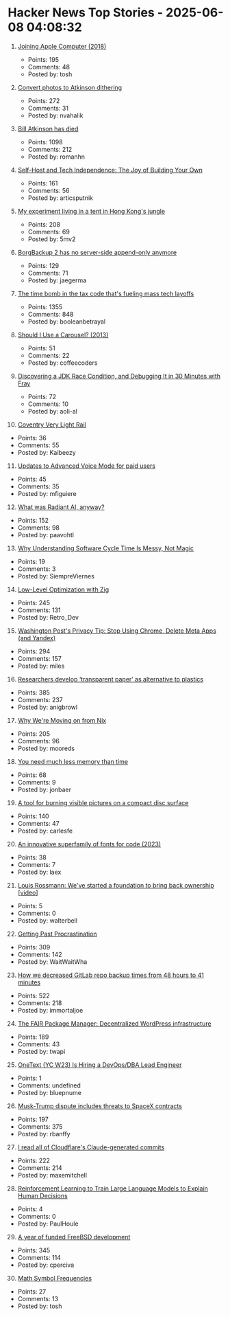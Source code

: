 # Hacker News Top Stories - 2025-06-08 04:08:32

1. [Joining Apple Computer (2018)](https://www.folklore.org/Joining_Apple_Computer.html)
   - Points: 195
   - Comments: 48
   - Posted by: tosh

2. [Convert photos to Atkinson dithering](https://gazs.github.io/canvas-atkinson-dither/)
   - Points: 272
   - Comments: 31
   - Posted by: nvahalik

3. [Bill Atkinson has died](https://daringfireball.net/linked/2025/06/07/bill-atkinson-rip)
   - Points: 1098
   - Comments: 212
   - Posted by: romanhn

4. [Self-Host and Tech Independence: The Joy of Building Your Own](https://www.ssp.sh/blog/self-host-self-independence/)
   - Points: 161
   - Comments: 56
   - Posted by: articsputnik

5. [My experiment living in a tent in Hong Kong's jungle](https://corentin.trebaol.com/Blog/8.+The+Homelessness+Experiment)
   - Points: 208
   - Comments: 69
   - Posted by: 5mv2

6. [BorgBackup 2 has no server-side append-only anymore](https://github.com/borgbackup/borg/pull/8798)
   - Points: 129
   - Comments: 71
   - Posted by: jaegerma

7. [The time bomb in the tax code that's fueling mass tech layoffs](https://qz.com/tech-layoffs-tax-code-trump-section-174-microsoft-meta-1851783502)
   - Points: 1355
   - Comments: 848
   - Posted by: booleanbetrayal

8. [Should I Use a Carousel? (2013)](https://shouldiuseacarousel.com/)
   - Points: 51
   - Comments: 22
   - Posted by: coffeecoders

9. [Discovering a JDK Race Condition, and Debugging It in 30 Minutes with Fray](https://aoli.al/blogs/jdk-bug/)
   - Points: 72
   - Comments: 10
   - Posted by: aoli-al

10. [Coventry Very Light Rail](https://www.coventry.gov.uk/coventry-light-rail)
   - Points: 36
   - Comments: 55
   - Posted by: Kaibeezy

11. [Updates to Advanced Voice Mode for paid users](https://help.openai.com/en/articles/6825453-chatgpt-release-notes)
   - Points: 45
   - Comments: 35
   - Posted by: mfiguiere

12. [What was Radiant AI, anyway?](https://blog.paavo.me/radiant-ai/)
   - Points: 152
   - Comments: 98
   - Posted by: paavohtl

13. [Why Understanding Software Cycle Time Is Messy, Not Magic](https://arxiv.org/abs/2503.05040)
   - Points: 19
   - Comments: 3
   - Posted by: SiempreViernes

14. [Low-Level Optimization with Zig](https://alloc.dev/2025/06/07/zig_optimization)
   - Points: 245
   - Comments: 131
   - Posted by: Retro_Dev

15. [Washington Post's Privacy Tip: Stop Using Chrome, Delete Meta Apps (and Yandex)](https://tech.slashdot.org/story/25/06/07/035249/washington-posts-privacy-tip-stop-using-chrome-delete-metas-apps-and-yandex)
   - Points: 294
   - Comments: 157
   - Posted by: miles

16. [Researchers develop ‘transparent paper’ as alternative to plastics](https://japannews.yomiuri.co.jp/science-nature/technology/20250605-259501/)
   - Points: 385
   - Comments: 237
   - Posted by: anigbrowl

17. [Why We're Moving on from Nix](https://blog.railway.com/p/introducing-railpack)
   - Points: 205
   - Comments: 96
   - Posted by: mooreds

18. [You need much less memory than time](https://blog.computationalcomplexity.org/2025/02/you-need-much-less-memory-than-time.html)
   - Points: 68
   - Comments: 9
   - Posted by: jonbaer

19. [A tool for burning visible pictures on a compact disc surface](https://github.com/arduinocelentano/cdimage)
   - Points: 140
   - Comments: 47
   - Posted by: carlesfe

20. [An innovative superfamily of fonts for code (2023)](https://monaspace.githubnext.com/)
   - Points: 38
   - Comments: 7
   - Posted by: laex

21. [Louis Rossmann: We've started a foundation to bring back ownership [video]](https://www.youtube.com/watch?v=WBG6Vw3nxZs)
   - Points: 5
   - Comments: 0
   - Posted by: walterbell

22. [Getting Past Procrastination](https://spectrum.ieee.org/getting-past-procastination)
   - Points: 309
   - Comments: 142
   - Posted by: WaitWaitWha

23. [How we decreased GitLab repo backup times from 48 hours to 41 minutes](https://about.gitlab.com/blog/2025/06/05/how-we-decreased-gitlab-repo-backup-times-from-48-hours-to-41-minutes/)
   - Points: 522
   - Comments: 218
   - Posted by: immortaljoe

24. [The FAIR Package Manager: Decentralized WordPress infrastructure](https://joost.blog/path-forward-for-wordpress/)
   - Points: 189
   - Comments: 43
   - Posted by: twapi

25. [OneText (YC W23) Is Hiring a DevOps/DBA Lead Engineer](https://jobs.ashbyhq.com/one-text/b95952a2-9bc2-4c3a-9da1-3dcc157b4a27)
   - Points: 1
   - Comments: undefined
   - Posted by: bluepnume

26. [Musk-Trump dispute includes threats to SpaceX contracts](https://spacenews.com/musk-trump-dispute-includes-threats-to-spacex-contracts/)
   - Points: 197
   - Comments: 375
   - Posted by: rbanffy

27. [I read all of Cloudflare's Claude-generated commits](https://www.maxemitchell.com/writings/i-read-all-of-cloudflares-claude-generated-commits/)
   - Points: 222
   - Comments: 214
   - Posted by: maxemitchell

28. [Reinforcement Learning to Train Large Language Models to Explain Human Decisions](https://arxiv.org/abs/2505.11614)
   - Points: 4
   - Comments: 0
   - Posted by: PaulHoule

29. [A year of funded FreeBSD development](https://www.daemonology.net/blog/2025-06-06-A-year-of-funded-FreeBSD.html)
   - Points: 345
   - Comments: 114
   - Posted by: cperciva

30. [Math Symbol Frequencies](https://leancrew.com/all-this/2025/06/math-symbol-frequencies/)
   - Points: 27
   - Comments: 13
   - Posted by: tosh

